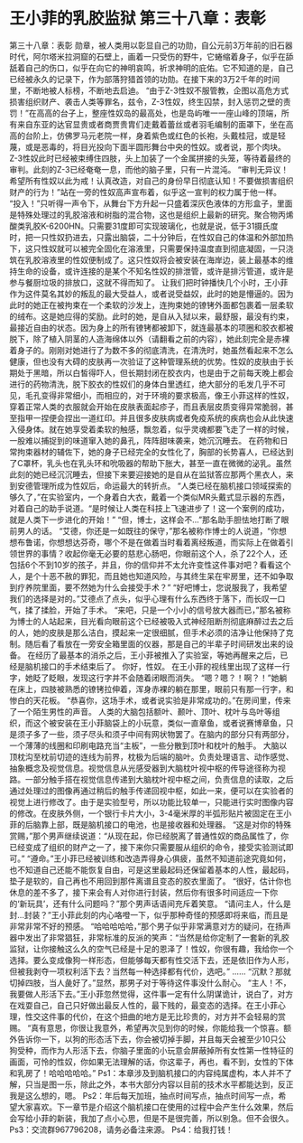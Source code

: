 # 王小菲的乳胶监狱 第三十八章：表彰

第三十八章：表彰
勋章，被人类用以彰显自己的功勋，自公元前3万年前的旧石器时代，阿尔塔米拉洞窟的石壁上，画着一只受伤的野牛，它蜷缩着身子，似乎在舔舐着自己的伤口，似乎在向它的神明哀鸣，祈求神明的庇佑。它不知道的是，自己已经被永久的记录下，作为部落狩猎首领的功勋。在接下来的3万2千年的时间里，不断地被人标榜，不断地去启迪。
“由于Z-3性奴不服管教，企图以高危方式损害组织财产、袭击人类等罪名，兹令，Z-3性奴，终生囚禁，封入惩罚之壁的责罚！”在高高的台子上，整座性奴岛的最高处，也是岛屿唯一一座山峰的顶端，所有来自东亚的达官显贵或者商贾贵胄们走戴着蕾丝或者羽毛编制的面罩下，坐在高高的台阶上，仿佛罗马元老院一样，身着紫色或红色的长袍，头戴桂冠，或是轻蔑，或是恶毒的，将目光投向下面半圆形舞台中央的性奴。或者说，那个肉块。Z-3性奴此时已经被束缚住四肢，头上加装了一个金属拼接的头笼，等待着最终的审判。此刻的Z-3已经奄奄一息，而他的脑子里，只有一片混沌。
“审判无异议！希望所有性奴以此为戒！认真改造，对自己的身份早日彻底认知！不要做损害组织财产的行为！”站在一旁的性奴高声宣布着，似乎这一宣判的权力属于他一样。
“投入！”只听得一声令下，从舞台下方升起一只盛着深灰色液体的方形盒子，里面是特殊处理过的乳胶溶液和树脂的混合物，这也是组织上最新的研究。聚合物丙烯酸类乳胶K-6200HN。只需要31度即可实现玻璃化，也就是说，低于31摄氏度时，把一只性奴扔进去，只露出脑袋，二十分钟后，在性奴自己的体温和外部加热下，这只性奴就可以被完全固化在溶液里，只需要保持温度直到彻底凝固，一只浇筑在乳胶溶液里的性奴便制成了。这只性奴将会被安装在海岸边，装上最基本的维持生命的设备，或许连接的是某个不知名性奴的排泄管，或许是排污管道，或许是参与餐厨垃圾的排放口，这就不得而知了。
让我们把时钟播快几个小时，王小菲作为这件莫名其妙的叛乱的最大受益人，或者说受益奴，此时的她是懵逼的。因为此时的她正在被拘束在一个柔软的沙发上，连拘束她的镣铐外面都包裹着一层柔软的绒布。这是她应得的奖励。此时的她，是自从入狱以来，最舒服，最没有约束，最接近自由的状态。因为身上的所有镣铐都被卸下，就连最基本的项圈和胶衣都被脱下，除了植入阴茎的人造海绵体以外（请翻看之前的内容），她此刻完全是赤裸着身子的。刚刚对她进行了为数不多的彻底清洗，在清洗时，她虽然看起来不怎么健康，但也没有大碍的皮肤再一次验证了这种管理系统的优势。性奴的皮肤由于长期处于黑暗，所以白皙得吓人，但长期封闭在胶衣内，也是由于之前每天晚上都会进行的药物清洗，脱下胶衣的性奴们的身体白里透红，绝大部分的毛发几乎不可见，毛孔变得非常细小，而相应的，对于环境的要求极高，像王小菲这样的性奴，穿着正常人类的衣服就会开始在皮肤表面起疹子，而且表层皮质变得异常脆弱，甚至指甲一捏便会捏出一道红印。并且很多皮肤病或者免疫系统的疾病也会从此快速入侵身体。就在她享受着柔软的触感，飘忽着，似乎灵魂都要飞走了一样的时候，一股难以捕捉到的味道窜入她的鼻孔，阵阵甜味袭来，她沉沉睡去。
在药物和日常拘束器材的辅佐下，她的身子已经完全的女性化了，胸部的长势喜人，已经达到了C罩杯，乳头也在乳头环和吮吸器的帮助下胀大，甚至一直在微微的泌乳。虽然此刻的她已经沉沉睡去，但接下来要迎接她的是自从在监狱答应那两个黑衣人，来到安德管理所成为性奴后，命运最大的转折点。
“人类已经在脑机接口领域探索的够久了，”在实验室内，一个身着白大衣，戴着一个类似MR头戴式显示器的东西，对着自己的助手说道。“是时候让人类在科技上飞速进步了！这一个案例的成功，就是人类下一步进化的开始！”
“但，博士，这样会不…”那名助手胆怯地打断了眼前男人的话。
“艾德，你还是一如既往的保守，”那名被称作博士的人说道，“你想想布鲁诺，你想想达芬奇，哪个不是在做着当时看着离经叛道，而实际上在做着引领世界的事情？收起你毫无必要的慈悲心肠吧，你眼前这个人，杀了22个人，还包括6个不到10岁的孩子，并且，你的信仰并不太允许变性这件事对吧？看看这个人，是个十恶不赦的罪犯，而且她也知道风险，与其终生呆在牢房里，还不如争取到疗养院里面，要不然她为什么会接受手术？”
“好吧博士，您说服我了，我希望我们的选择是对的。”艾德点了点头，似乎心理有什么东西终于落下，而长叹一口气，揉了揉脸，开始了手术。
“来吧，只是一个小小的信号放大器而已，”那名被称为博士的人站起来，目光看向眼前这个已经被吸入式神经阻断剂彻底麻醉过去之后的人，她的皮肤是那么洁白，摸起来一定很细腻，但手术必须的洁净让他保持了克制。随后看了看放在一旁安全箱里面的仪器，那是自己的半辈子时间研发出来的设备。
在经历了最基本的消杀之后，王小菲被推入了实验室，等她再醒来之后，已经是脑机接口的手术结束后了。
你好，性奴。
在王小菲的视线里出现了这样一行字，她眨了眨眼，发现这行字并不会随着闭眼而消失。
“嗯？嗯？！啊？！”她躺在床上，四肢被熟悉的镣铐拉伸着，浑身赤裸的躺在那里，眼前只有那一行字，和惨白的天花板。
“恭喜你，这场手术，或者说实验是非常成功的。”在房间里，传来了一个陌生男性的声音。
人类的大脑包括额叶、颞叶、顶叶、枕叶与岛叶等组织，而这个被安装在王小菲脑袋上的小玩意，类似一直章鱼，或者说赛博章鱼，只是须子多了一些，须子尽头和须子中间有网状物罢了。在脑内的部分只有两部分，一个薄薄的线圈和印刷电路充当“主板”，一些分散到顶叶和枕叶的触手。
大脑以顶枕沟至枕前切迹的连线为前界，枕极为后端的脑叶。负责处理语言、动作感觉、抽象概念及视觉信息。视觉信息从光感受器到大脑枕叶视中枢的传导途径称为视路。一部分触手搭在视觉信息传递到大脑枕叶视中枢之间，负责信息的读取，之后通过处理过的图像再通过稍后的触手传递回视中枢，如此一来，便可以在实验者的视觉上进行修改了。由于是实验型号，所以功能比较单一，只能进行实时图像内容的修改。在皮肤外侧，一个银行卡片大小，3-4毫米厚的半弧形贴片被固定在王小菲的后脑靠上部，既是脑机接口的电池，也是接收器和处理器。
“这是对你的特殊赏赐，”那个男声继续说道：“从现在起，你已经脱离了普通性奴的商品属性了，你已经变成了组织的财产之一了，接下来你只需要服从组织的命令，接受实验测试即可。”
“遵命。”王小菲已经被训练和改造弄得身心俱疲，虽然不知道前途究竟如何，也不知道自己还能不能恢复自由，可是这里最起码还保留着基本的人性，最起码，垫子是软的，自己再也不用回到那件离谱且变态的胶衣里面了。
“很好，估计你也休息的差不多了，接下来会有人对你进行封装，然后你有很多时间适应一下你的‘新玩具’，还有什么问题吗？”那个男声话语间充斥着笑意。
“请问主人，什么是封…封装？”王小菲此刻的内心咯噔一下，似乎那种奇怪的预感即将来临，而且是非常非常不好的预感。
“哈哈哈哈哈，”那个男子似乎非常满意对方的疑问，在扬声器中发出了非常猖狂，非常标准的反派的笑声：“当然是给你定制了一套新的乳胶监狱，让你接触这么久的空气已经是十足的恩泽了！性奴，你很有趣，我给你一个选择。要么变成像狗一样形态，但能够每天都有性交活下去，还是依旧作为人形，但被我剥夺一项权利活下去？当然每一种选择都有代价，选吧。”
……
“沉默？那就切掉四肢，当人彘好了。”显然，那男子对于等待这件事没什么耐心。
“主人！不，我要做人形活下去。”王小菲忽然觉得，这件事一定有什么阴谋诡计，说白了，对方在戏耍自己，自己只好做出最反人性的，最下贱的，最变态的选择。在王小菲心理，性交这件事的代价，在这个扭曲的地方是无比珍贵的，对方并不会轻易的赏赐。
“真有意思，你很让我意外，希望再次见到你的时候，你能给我一个惊喜。额外告诉你一下，以狗的形态活下去，你会被切掉手脚，并且每天会被至少10只公狗受种，而作为人形活下去，你脑子里面的小玩意会屏蔽掉所有女性第一性特征的画面，可怜的性奴，你如果无法理解的话，你这辈子，再也，看不到，女性的下体和乳房了！哈哈哈哈哈。”
Ps1：本章涉及到脑机接口的内容纯属虚构，本人并不了解，只当是图一乐，除此之外，本书大部分内容以目前的技术水平都能达到，反正我是这么想的，嗯。
Ps2：年后每天加班，抽点时间写点，抽点时间写一点，希望大家喜欢。下一章节是介绍这个脑机接口在使用的过程中会产生什么效果，然后会写给小菲的新装，我加了点小心思，但是不是很完善，所以别急。但不会很久。
Ps3：交流群967796208，请务必备注来源。
Ps4：给我打钱！